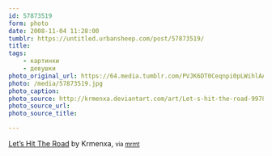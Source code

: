 ```yaml
---
id: 57873519
form: photo
date: 2008-11-04 11:28:00
tumblr: https://untitled.urbansheep.com/post/57873519/
title:
tags:
    - картинки
    - девушки
photo_original_url: https://64.media.tumblr.com/PVJK6DT0Ceqnpi0pLWihlAAXo1_640.jpg
photo: /media/57873519.jpg
photo_caption: 
photo_source: http://krmenxa.deviantart.com/art/Let-s-hit-the-road-99780850
photo_source_url:
photo_source_title:

---
```


<p><a href="http://krmenxa.deviantart.com/art/Let-s-hit-the-road-99780850">Let’s Hit The Road</a> by Krmenxa, <small>via <a href="http://mrmt.tumblr.com/post/57775156/by-krmenxa">mrmt</a></small></p>
